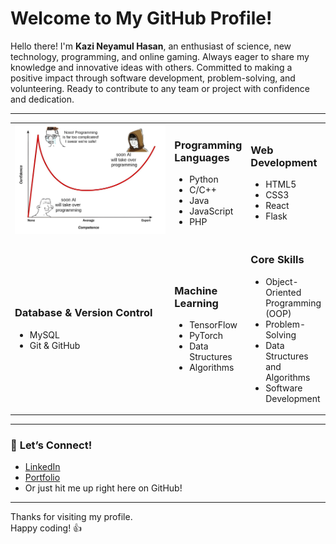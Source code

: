 # Welcome to My GitHub Profile!  

Hello there! I'm **Kazi Neyamul Hasan**, an enthusiast of science, new technology, programming, and online gaming. Always eager to share my knowledge and innovative ideas with others. Committed to making a positive impact through software development, problem-solving, and volunteering. Ready to contribute to any team or project with confidence and dedication.  

---

<table>
  <tr>
    <td width="300">
      <img src="IMG/nnr.jpg" alt="GitHub Stats" width="300"/>
    </td>
    <td>
      <h3>Programming Languages</h3>
      <ul>
        <li>Python</li>
        <li>C/C++</li>
        <li>Java</li>
        <li>JavaScript</li>
        <li>PHP</li>
      </ul>
    </td>
    <td>
      <h3>Web Development</h3>
      <ul>
        <li>HTML5</li>
        <li>CSS3</li>
        <li>React</li>
        <li>Flask</li>
      </ul>
    </td>
  </tr>
  <tr>
    <td>
      <h3>Database & Version Control</h3>
      <ul>
        <li>MySQL</li>
        <li>Git & GitHub</li>
      </ul>
    </td>
    <td>
      <h3>Machine Learning</h3>
      <ul>
        <li>TensorFlow</li>
        <li>PyTorch</li>
        <li>Data Structures</li>
        <li>Algorithms</li>
      </ul>
    </td>
    <td>
      <h3>Core Skills</h3>
      <ul>
        <li>Object-Oriented Programming (OOP)</li>
        <li>Problem-Solving</li>
        <li>Data Structures and Algorithms</li>
        <li>Software Development</li>
      </ul>
    </td>
  </tr>
</table>

---

### 💬 **Let’s Connect!**  
- [LinkedIn](https://www.linkedin.com/in/kazi-neyamul-hasan-1376201bb/)  
- [Portfolio](https://neyamul-hasan14.github.io/Neyamul-Hasan-Portfolio/)  
- Or just hit me up right here on GitHub!  

---

Thanks for visiting my profile.  
Happy coding! 👍  
